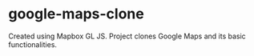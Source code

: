 # google-maps-clone
Created using Mapbox GL JS. 
Project clones Google Maps and its basic functionalities.
